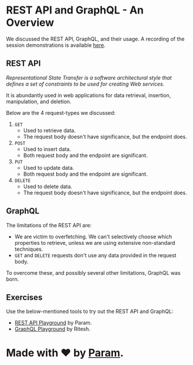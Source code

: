 # REST API and GraphQL - An Overview
We discussed the REST API, GraphQL, and their usage. A recording of the session demonstrations is available [here](https://youtu.be/MO4LqXv9pDk).

## REST API
_Representational State Transfer is a software architectural style that defines a set of constraints to be used for creating Web services._ 

It is abundantly used in web applications for data retrieval, insertion, manipulation, and deletion.

Below are the 4 request-types we discussed:
1. `GET`
   - Used to retrieve data.  
   - The request body doesn't have significance, but the endpoint does.
2. `POST`
   - Used to insert data.
   - Both request body and the endpoint are significant.
3. `PUT`
   - Used to update data.
   - Both request body and the endpoint are significant.
4. `DELETE`
   - Used to delete data.
   - The request body doesn't have significance, but the endpoint does.

## GraphQL
The limitations of the REST API are:
- We are victim to overfetching. We can't selectively choose which properties to retrieve, unless we are using extensive non-standard techniques.
- `GET` and `DELETE` requests don't use any data provided in the request body.

To overcome these, and possibly several other limitations, GraphQL was born.

## Exercises
Use the below-mentioned tools to try out the REST API and GraphQL:
- [REST API Playground](https://paramsiddharth.github.io/rest-api-playground/) by Param.
- [GraphQL Playground](https://playgql.herokuapp.com/) by Ritesh.

# Made with ❤ by [Param](http://www.paramsid.com).
